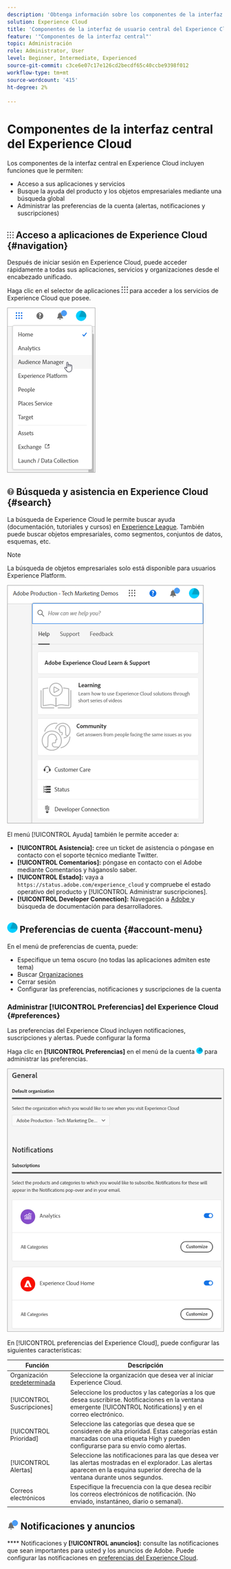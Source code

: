 ```yaml
---
description: 'Obtenga información sobre los componentes de la interfaz central en Experience Cloud, incluida la búsqueda global, las preferencias de su cuenta, cómo navegar por la interfaz y obtener ayuda. '
solution: Experience Cloud
title: 'Componentes de la interfaz de usuario central del Experience Cloud '
feature: '"Componentes de la interfaz central"'
topic: Administración
role: Administrator, User
level: Beginner, Intermediate, Experienced
source-git-commit: c3ce6e07c17e126cd2becdf65c40ccbe9398f012
workflow-type: tm+mt
source-wordcount: '415'
ht-degree: 2%

---
```


# Componentes de la interfaz central del Experience Cloud

Los componentes de la interfaz central en Experience Cloud incluyen funciones que le permiten:

* Acceso a sus aplicaciones y servicios
* Busque la ayuda del producto y los objetos empresariales mediante una búsqueda global
* Administrar las preferencias de la cuenta (alertas, notificaciones y suscripciones)

## ![](assets/menu-icon.png) Acceso a aplicaciones de Experience Cloud {#navigation}

Después de iniciar sesión en Experience Cloud, puede acceder rápidamente a todas sus aplicaciones, servicios y organizaciones desde el encabezado unificado.

Haga clic en el selector de aplicaciones ![](assets/menu-icon.png) para acceder a los servicios de Experience Cloud que posee.

![](assets/platform-core-services.png)

## ![](assets/help-icon.png) Búsqueda y asistencia en Experience Cloud {#search}

La búsqueda de Experience Cloud le permite buscar ayuda (documentación, tutoriales y cursos) en [Experience League](https://experienceleague.adobe.com/?lang=es#home). También puede buscar objetos empresariales, como segmentos, conjuntos de datos, esquemas, etc.

>[!NOTE]
>
>La búsqueda de objetos empresariales solo está disponible para usuarios Experience Platform.

![](assets/search-menu.png)

El menú [!UICONTROL Ayuda] también le permite acceder a:

* **[!UICONTROL Asistencia]:** cree un ticket de asistencia o póngase en contacto con el   soporte técnico mediante Twitter.
* **[!UICONTROL Comentarios]:** póngase en contacto con el Adobe mediante Comentarios y háganoslo saber.
* **[!UICONTROL Estado]:** vaya a  `https://status.adobe.com/experience_cloud` y compruebe el estado operativo del producto y  [!UICONTROL Administrar suscripciones].
* **[!UICONTROL Developer Connection]:** Navegación a  [Adobe ](adobe.io) y búsqueda de documentación para desarrolladores.

## ![](assets/preferences-icon.png) Preferencias de cuenta  {#account-menu}

En el menú de preferencias de cuenta, puede:

* Especifique un tema oscuro (no todas las aplicaciones admiten este tema)
* Buscar [Organizaciones](admin-getting-started/organizations.md)
* Cerrar sesión
* Configurar las preferencias, notificaciones y suscripciones de la cuenta [](#preferences)

### Administrar [!UICONTROL Preferencias] del Experience Cloud {#preferences}

Las preferencias del Experience Cloud incluyen notificaciones, suscripciones y alertas. Puede configurar la forma

Haga clic en **[!UICONTROL Preferencias]** en el menú de la cuenta ![](assets/preferences-icon-sm.png) para administrar las preferencias.

![](assets/preferences-page.png)

En [!UICONTROL preferencias del Experience Cloud], puede configurar las siguientes características:

| Función | Descripción |
|--- |--- |
| Organización [predeterminada](admin-getting-started/organizations.md) | Seleccione la organización que desea ver al iniciar Experience Cloud. |
| [!UICONTROL Suscripciones] | Seleccione los productos y las categorías a los que desea suscribirse. Notificaciones en la ventana emergente [!UICONTROL Notifications] y en el correo electrónico. |
| [!UICONTROL Prioridad] | Seleccione las categorías que desea que se consideren de alta prioridad. Estas categorías están marcadas con una etiqueta High y pueden configurarse para su envío como alertas. |
| [!UICONTROL Alertas] | Seleccione las notificaciones para las que desea ver las alertas mostradas en el explorador. Las alertas aparecen en la esquina superior derecha de la ventana durante unos segundos. |
| Correos electrónicos | Especifique la frecuencia con la que desea recibir los correos electrónicos de notificación. (No enviado, instantáneo, diario o semanal). |

## ![](assets/notifications.png) Notificaciones y anuncios

**** Notificaciones y  **[!UICONTROL anuncios]:** consulte las notificaciones que sean importantes para usted y los anuncios de Adobe. Puede configurar las notificaciones en [preferencias del Experience Cloud](#preferences).
